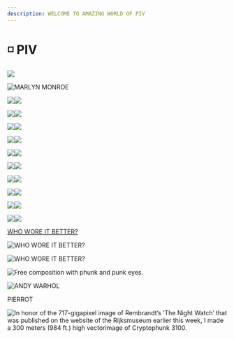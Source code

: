 ```yaml
---
description: WELCOME TO AMAZING WORLD OF PIV
---
```


# ◽ PIV

![](<../../.gitbook/assets/FI1eQT9XsAUwCn2 (1).jpeg>)

![MARLYN MONROE](../../.gitbook/assets/FH3ZNK-X0AEcVNN.jpeg)

![](../../.gitbook/assets/FIv\_VkCXoAIEZNJ.jpeg)![](../../.gitbook/assets/FIv\_YQMWUAE2DNF.jpeg)

![](<../../.gitbook/assets/image (20).png>)![](<../../.gitbook/assets/image (19) (1).png>)

![](<../../.gitbook/assets/image (10).png>)![](<../../.gitbook/assets/image (5).png>)

![](<../../.gitbook/assets/image (13).png>)![](<../../.gitbook/assets/image (9) (1).png>)

![](<../../.gitbook/assets/image (2).png>)![](<../../.gitbook/assets/image (15).png>)

![](<../../.gitbook/assets/image (8).png>)![](<../../.gitbook/assets/image (4).png>)

![](<../../.gitbook/assets/image (14).png>)![](<../../.gitbook/assets/image (16).png>)

![](<../../.gitbook/assets/image (3).png>)![](<../../.gitbook/assets/image (6).png>)

![](<../../.gitbook/assets/image (12).png>)![](<../../.gitbook/assets/image (18) (1).png>)

![](<../../.gitbook/assets/image (7).png>)![](<../../.gitbook/assets/image (1).png>)

[WHO WORE IT BETTER?](https://twitter.com/piv\_piv/status/1480557710626197508?s=20\&t=\_lc0IEIuVeEzKlmIQy7CRw)

![WHO WORE IT BETTER?](../../.gitbook/assets/FIRNma1XsA0ym6L.jpeg)

![WHO WORE IT BETTER?](../../.gitbook/assets/FIV-4oJXMA42\_j1.jpeg)

![Free composition with phunk and punk eyes.](<../../.gitbook/assets/image (19).png>)

![ANDY WARHOL](<../../.gitbook/assets/image (21).png>)

<img src="../../.gitbook/assets/image (9).png" alt="" data-size="original"><img src="../../.gitbook/assets/image (18).png" alt="" data-size="line">\
PIERROT

![In honor of the 717-gigapixel image of Rembrandt’s ‘The Night Watch’ that was published on the website of the Rijksmuseum earlier this week, I made a 300 meters (984 ft.) high vectorimage of Cryptophunk 3100.](../../.gitbook/assets/FIpjMBBWUAMNZxZ.jpeg)


